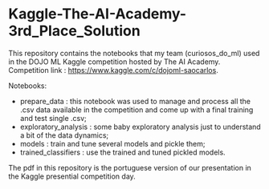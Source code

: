 # Kaggle-The-AI-Academy-3rd_Place_Solution
This repository contains the notebooks that my team (curiosos_do_ml) used in the DOJO ML Kaggle competition hosted by The AI Academy. Competition link : https://www.kaggle.com/c/dojoml-saocarlos.

Notebooks:
- prepare_data : this notebook was used to manage and process all the .csv data available in the competition and come up with a final training and test single .csv;
- exploratory_analysis : some baby exploratory analysis just to understand a bit of the data dynamics;
- models : train and tune several models and pickle them;
- trained_classifiers : use the trained and tuned pickled models.


The pdf in this repository is the portuguese version of our presentation in the Kaggle presential competition day.
